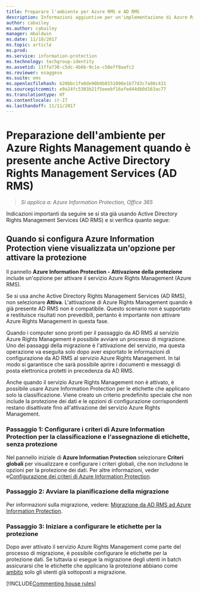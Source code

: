 ```yaml
---
title: Preparare l'ambiente per Azure RMS e AD RMS
description: Informazioni aggiuntive per un'implementazione di Azure Rights Management con AD RMS.
author: cabailey
ms.author: cabailey
manager: mbaldwin
ms.date: 11/10/2017
ms.topic: article
ms.prod: 
ms.service: information-protection
ms.technology: techgroup-identity
ms.assetid: 11ffa730-c5dc-4b6b-9c1e-c58eff8aafc2
ms.reviewer: esaggese
ms.suite: ems
ms.openlocfilehash: b20bbc1fe0de90b9b0151098e1b77d3c7a98c431
ms.sourcegitcommit: e9a24fc5303b21f5eeebf16afed44db0d163ac77
ms.translationtype: HT
ms.contentlocale: it-IT
ms.lasthandoff: 11/11/2017
---
```

# <a name="preparing-the-environment-for-azure-rights-management-when-you-also-have-active-directory-rights-management-services-ad-rms"></a>Preparazione dell'ambiente per Azure Rights Management quando è presente anche Active Directory Rights Management Services (AD RMS)

>*Si applica a: Azure Information Protection, Office 365*

Indicazioni importanti da seguire se si sta già usando Active Directory Rights Management Services (AD RMS) e si verifica quanto segue:

## <a name="you-see-an-option-to-activate-protection-when-you-configure-azure-information-protection"></a>Quando si configura Azure Information Protection viene visualizzata un'opzione per attivare la protezione

Il pannello **Azure Information Protection - Attivazione della protezione** include un'opzione per attivare il servizio Azure Rights Management (Azure RMS). 

Se si usa anche Active Directory Rights Management Services (AD RMS), non selezionare **Attiva**. L'attivazione di Azure Rights Management quando è già presente AD RMS non è compatibile. Questo scenario non è supportato e restituisce risultati non prevedibili, pertanto è importante non attivare Azure Rights Management in questa fase. 

Quando i computer sono pronti per il passaggio da AD RMS al servizio Azure Rights Management è possibile avviare un processo di migrazione. Uno dei passaggi della migrazione è l'attivazione del servizio, ma questa operazione va eseguita solo dopo aver esportato le informazioni di configurazione da AD RMS al servizio Azure Rights Management. In tal modo si garantisce che sarà possibile aprire i documenti e messaggi di posta elettronica protetti in precedenza da AD RMS.

Anche quando il servizio Azure Rights Management non è attivato, è possibile usare Azure Information Protection per le etichette che applicano solo la classificazione. Viene creato un criterio predefinito speciale che non include la protezione dei dati e le opzioni di configurazione corrispondenti restano disattivate fino all'attivazione del servizio Azure Rights Management.

### <a name="step-1-configure-your-azure-information-protection-policy-for-classification-and-labeling---without-protection"></a>Passaggio 1: Configurare i criteri di Azure Information Protection per la classificazione e l'assegnazione di etichette, senza protezione

Nel pannello iniziale di **Azure Information Protection** selezionare **Criteri globali** per visualizzare e configurare i criteri globali, che non includono le opzioni per la protezione dei dati. Per altre informazioni, veder e[Configurazione dei criteri di Azure Information Protection](configure-policy.md).

### <a name="step-2-start-planning-for-migration"></a>Passaggio 2: Avviare la pianificazione della migrazione

Per informazioni sulla migrazione, vedere: [Migrazione da AD RMS ad Azure Information Protection](../plan-design/migrate-from-ad-rms-to-azure-rms.md).

### <a name="step-3-start-to-configure-labels-for-protection"></a>Passaggio 3: Iniziare a configurare le etichette per la protezione

Dopo aver attivato il servizio Azure Rights Management come parte del processo di migrazione, è possibile configurare le etichette per la protezione dati. Se tuttavia si esegue la migrazione degli utenti in batch assicurarsi che le etichette che applicano la protezione abbiano come [ambito](configure-policy-scope.md) solo gli utenti già sottoposti a migrazione.


[!INCLUDE[Commenting house rules](../includes/houserules.md)]


